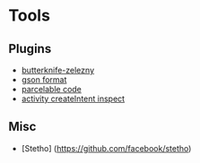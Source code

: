 #  Tools

## Plugins
  - [butterknife-zelezny](https://github.com/avast/android-butterknife-zelezny)
  - [gson format](https://github.com/zzz40500/GsonFormat)
  - [parcelable code](https://github.com/mcharmas/android-parcelable-intellij-plugin/)
  - [activity createIntent inspect](https://github.com/shiraji/create-intent-inspection)
  
## Misc
  - [Stetho] (https://github.com/facebook/stetho)

 
